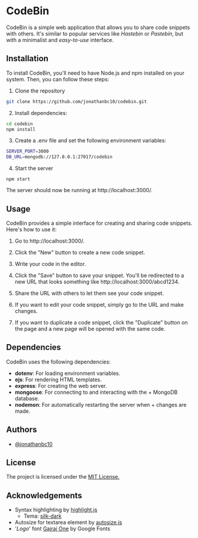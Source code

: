 # CodeBin

CodeBin is a simple web application that allows you to share code snippets with others. It's similar to popular services like _Hastebin_ or _Pastebin_, but with a minimalist and _easy-to-use_ interface.

## Installation

To install CodeBin, you'll need to have Node.js and npm installed on your system. Then, you can follow these steps: 

1. Clone the repository

```bash
git clone https://github.com/jonathanbc10/codebin.git

```

2. Install dependencies:
```bash
cd codebin
npm install

```

3. Create a .env file and set the following environment variables:
```bash
SERVER_PORT=3000
DB_URL=mongodb://127.0.0.1:27017/codebin

```

4. Start the server
```
npm start

```

The server should now be running at http://localhost:3000/.

## Usage

CodeBin provides a simple interface for creating and sharing code snippets. Here's how to use it:

1. Go to http://localhost:3000/.

2. Click the "New" button to create a new code snippet.

3. Write your code in the editor.

4. Click the "Save" button to save your snippet. You'll be redirected to a new URL that looks something like http://localhost:3000/abcd1234.

5. Share the URL with others to let them see your code snippet.

6. If you want to edit your code snippet, simply go to the URL and make changes.

7. If you want to duplicate a code snippet, click the "Duplicate" button on the page and a new page will be opened with the same code.

## Dependencies

CodeBin uses the following dependencies:

+ __dotenv__: For loading environment variables.
+ __ejs__: For rendering HTML templates.
+ __express__: For creating the web server.
+ __mongoose__: For connecting to and interacting with the + MongoDB database.
+ __nodemon__: For automatically restarting the server when + changes are made.

## Authors

- [@jonathanbc10](https://github.com/jonathanbc10/)


## License

The project is licensed under the [MIT License.](https://choosealicense.com/licenses/mit/)


## Acknowledgements

- Syntax highlighting by [highlight.js](https://cdnjs.com/libraries/highlight.js)
    + Tema: [silk-dark](https://cdnjs.cloudflare.com/ajax/libs/highlight.js/11.7.0/styles/base16/silk-dark.min.css)
- Autosize for textarea element by [autosize.js](https://cdnjs.com/libraries/autosize.js)
- '_Logo_' font [Gajraj One](https://fonts.google.com/specimen/Gajraj+One) by Google Fonts